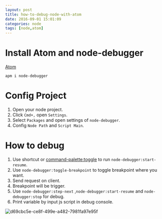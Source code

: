```yaml
---
layout: post
title: how-to-debug-node-with-atom
date: 2016-09-01 15:01:09
categories: node
tags: [node,atom]
---
```


# Install Atom and node-debugger

[Atom](https://atom.io/)

```
apm i node-debugger
```

# Config Project
1. Open your node project.
2. Click `Cmd+,` open `Settings`.
3. Select `Packages` and open settings of `node-debugger`.
4. Config `Node Path` and `Script Main`.

# How to debug
<!--more-->
1. Use shortcut or [command-palette:toggle](https://atom.io/packages/command-palette) to run `node-debugger:start-resume`.
2. Use `node-debugger:toggle-breakpoint` to toggle breakpoint where you want.
3. Send request on client.
4. Breakpoint will be trigger.
5. Use `node-debugger:step-next` ,`node-debugger:start-resume` and `node-debugger:stop` for debug.
6. Print variable by input js script in debug console.

![d69cbc5e-ce8f-499e-a482-7981fa97e95f](https://cloud.githubusercontent.com/assets/4977911/18158917/c610c12a-7058-11e6-87c5-01a8ddb5c806.png)

